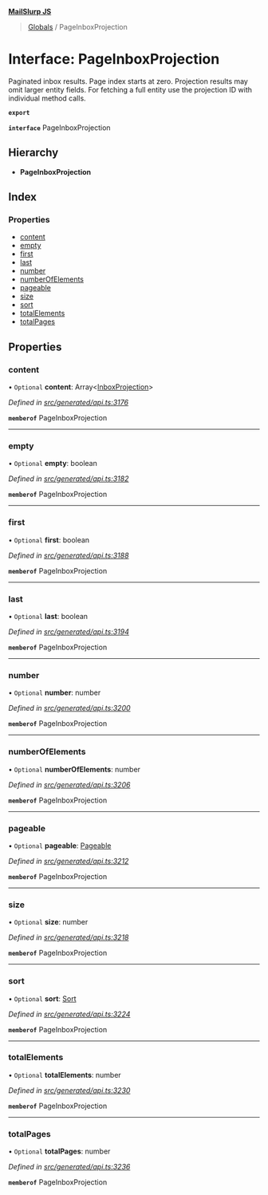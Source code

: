 **[MailSlurp JS](../README.md)**

> [Globals](../README.md) / PageInboxProjection

# Interface: PageInboxProjection

Paginated inbox results. Page index starts at zero. Projection results may omit larger entity fields. For fetching a full entity use the projection ID with individual method calls.

**`export`** 

**`interface`** PageInboxProjection

## Hierarchy

* **PageInboxProjection**

## Index

### Properties

* [content](pageinboxprojection.md#content)
* [empty](pageinboxprojection.md#empty)
* [first](pageinboxprojection.md#first)
* [last](pageinboxprojection.md#last)
* [number](pageinboxprojection.md#number)
* [numberOfElements](pageinboxprojection.md#numberofelements)
* [pageable](pageinboxprojection.md#pageable)
* [size](pageinboxprojection.md#size)
* [sort](pageinboxprojection.md#sort)
* [totalElements](pageinboxprojection.md#totalelements)
* [totalPages](pageinboxprojection.md#totalpages)

## Properties

### content

• `Optional` **content**: Array\<[InboxProjection](../modules/inboxprojection.md)>

*Defined in [src/generated/api.ts:3176](https://github.com/mailslurp/mailslurp-client/blob/6b679b8/src/generated/api.ts#L3176)*

**`memberof`** PageInboxProjection

___

### empty

• `Optional` **empty**: boolean

*Defined in [src/generated/api.ts:3182](https://github.com/mailslurp/mailslurp-client/blob/6b679b8/src/generated/api.ts#L3182)*

**`memberof`** PageInboxProjection

___

### first

• `Optional` **first**: boolean

*Defined in [src/generated/api.ts:3188](https://github.com/mailslurp/mailslurp-client/blob/6b679b8/src/generated/api.ts#L3188)*

**`memberof`** PageInboxProjection

___

### last

• `Optional` **last**: boolean

*Defined in [src/generated/api.ts:3194](https://github.com/mailslurp/mailslurp-client/blob/6b679b8/src/generated/api.ts#L3194)*

**`memberof`** PageInboxProjection

___

### number

• `Optional` **number**: number

*Defined in [src/generated/api.ts:3200](https://github.com/mailslurp/mailslurp-client/blob/6b679b8/src/generated/api.ts#L3200)*

**`memberof`** PageInboxProjection

___

### numberOfElements

• `Optional` **numberOfElements**: number

*Defined in [src/generated/api.ts:3206](https://github.com/mailslurp/mailslurp-client/blob/6b679b8/src/generated/api.ts#L3206)*

**`memberof`** PageInboxProjection

___

### pageable

• `Optional` **pageable**: [Pageable](pageable.md)

*Defined in [src/generated/api.ts:3212](https://github.com/mailslurp/mailslurp-client/blob/6b679b8/src/generated/api.ts#L3212)*

**`memberof`** PageInboxProjection

___

### size

• `Optional` **size**: number

*Defined in [src/generated/api.ts:3218](https://github.com/mailslurp/mailslurp-client/blob/6b679b8/src/generated/api.ts#L3218)*

**`memberof`** PageInboxProjection

___

### sort

• `Optional` **sort**: [Sort](sort.md)

*Defined in [src/generated/api.ts:3224](https://github.com/mailslurp/mailslurp-client/blob/6b679b8/src/generated/api.ts#L3224)*

**`memberof`** PageInboxProjection

___

### totalElements

• `Optional` **totalElements**: number

*Defined in [src/generated/api.ts:3230](https://github.com/mailslurp/mailslurp-client/blob/6b679b8/src/generated/api.ts#L3230)*

**`memberof`** PageInboxProjection

___

### totalPages

• `Optional` **totalPages**: number

*Defined in [src/generated/api.ts:3236](https://github.com/mailslurp/mailslurp-client/blob/6b679b8/src/generated/api.ts#L3236)*

**`memberof`** PageInboxProjection
